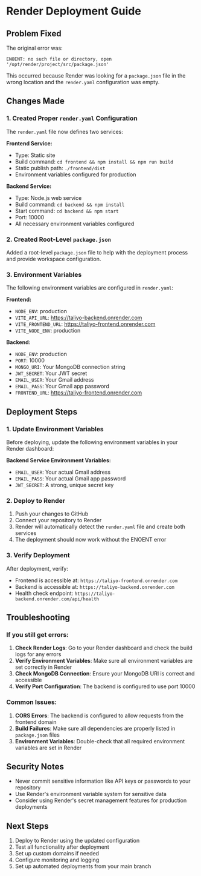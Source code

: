 # Render Deployment Guide

## Problem Fixed

The original error was:
```
ENOENT: no such file or directory, open '/opt/render/project/src/package.json'
```

This occurred because Render was looking for a `package.json` file in the wrong location and the `render.yaml` configuration was empty.

## Changes Made

### 1. Created Proper `render.yaml` Configuration

The `render.yaml` file now defines two services:

**Frontend Service:**
- Type: Static site
- Build command: `cd frontend && npm install && npm run build`
- Static publish path: `./frontend/dist`
- Environment variables configured for production

**Backend Service:**
- Type: Node.js web service
- Build command: `cd backend && npm install`
- Start command: `cd backend && npm start`
- Port: 10000
- All necessary environment variables configured

### 2. Created Root-Level `package.json`

Added a root-level `package.json` file to help with the deployment process and provide workspace configuration.

### 3. Environment Variables

The following environment variables are configured in `render.yaml`:

**Frontend:**
- `NODE_ENV`: production
- `VITE_API_URL`: https://taliyo-backend.onrender.com
- `VITE_FRONTEND_URL`: https://taliyo-frontend.onrender.com
- `VITE_NODE_ENV`: production

**Backend:**
- `NODE_ENV`: production
- `PORT`: 10000
- `MONGO_URI`: Your MongoDB connection string
- `JWT_SECRET`: Your JWT secret
- `EMAIL_USER`: Your Gmail address
- `EMAIL_PASS`: Your Gmail app password
- `FRONTEND_URL`: https://taliyo-frontend.onrender.com

## Deployment Steps

### 1. Update Environment Variables

Before deploying, update the following environment variables in your Render dashboard:

**Backend Service Environment Variables:**
- `EMAIL_USER`: Your actual Gmail address
- `EMAIL_PASS`: Your actual Gmail app password
- `JWT_SECRET`: A strong, unique secret key

### 2. Deploy to Render

1. Push your changes to GitHub
2. Connect your repository to Render
3. Render will automatically detect the `render.yaml` file and create both services
4. The deployment should now work without the ENOENT error

### 3. Verify Deployment

After deployment, verify:
- Frontend is accessible at: `https://taliyo-frontend.onrender.com`
- Backend is accessible at: `https://taliyo-backend.onrender.com`
- Health check endpoint: `https://taliyo-backend.onrender.com/api/health`

## Troubleshooting

### If you still get errors:

1. **Check Render Logs**: Go to your Render dashboard and check the build logs for any errors
2. **Verify Environment Variables**: Make sure all environment variables are set correctly in Render
3. **Check MongoDB Connection**: Ensure your MongoDB URI is correct and accessible
4. **Verify Port Configuration**: The backend is configured to use port 10000

### Common Issues:

1. **CORS Errors**: The backend is configured to allow requests from the frontend domain
2. **Build Failures**: Make sure all dependencies are properly listed in `package.json` files
3. **Environment Variables**: Double-check that all required environment variables are set in Render

## Security Notes

- Never commit sensitive information like API keys or passwords to your repository
- Use Render's environment variable system for sensitive data
- Consider using Render's secret management features for production deployments

## Next Steps

1. Deploy to Render using the updated configuration
2. Test all functionality after deployment
3. Set up custom domains if needed
4. Configure monitoring and logging
5. Set up automated deployments from your main branch 